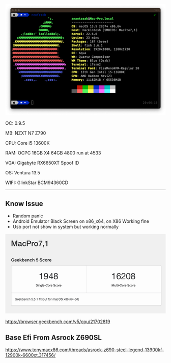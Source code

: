 ![alt text](screen-shot.png)

OC: 0.9.5

MB: NZXT N7 Z790

CPU: Core i5 13600K

RAM: OCPC 16GB X4 64GB 4800 run at 4533

VGA: Gigabyte RX6650XT Spoof ID

OS: Ventura 13.5

WIFI: GlinkStar BCM94360CD

---

## Know Issue

- Random panic
- Android Emulator Black Screen on x86_x64, on X86 Working fine
- Usb port not show in system but working normally

![alt text](screen-shot-1.png)

https://browser.geekbench.com/v5/cpu/21702819

## Base Efi From Asrock Z690SL

https://www.tonymacx86.com/threads/asrock-z690-steel-legend-13900kf-12900k-6600xt.317456/
